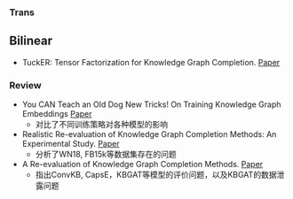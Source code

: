 
### Trans

## Bilinear

* TuckER: Tensor Factorization for Knowledge Graph Completion. [Paper](https://arxiv.org/pdf/1901.09590.pdf)

### Review

* You CAN Teach an Old Dog New Tricks! On Training Knowledge Graph Embeddings [Paper](https://openreview.net/forum?id=BkxSmlBFvr)
  * 对比了不同训练策略对各种模型的影响
* Realistic Re-evaluation of Knowledge Graph Completion Methods: An Experimental Study. [Paper](https://dl.acm.org/doi/pdf/10.1145/3318464.3380599)
  * 分析了WN18, FB15k等数据集存在的问题
* A Re-evaluation of Knowledge Graph Completion Methods. [Paper](https://www.aclweb.org/anthology/2020.acl-main.489/)
   * 指出ConvKB, CapsE，KBGAT等模型的评价问题，以及KBGAT的数据泄露问题
 
